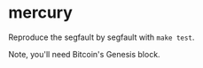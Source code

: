 mercury
=======

Reproduce the segfault by segfault with `make test`.

Note, you'll need Bitcoin's Genesis block.

